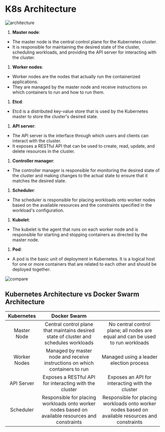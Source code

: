 # K8s Architecture

![architecture](https://phoenixnap.com/kb/wp-content/uploads/2021/04/full-kubernetes-model-architecture.png)

1. **Master node**: 
* The master node is the central control plane for the Kubernetes cluster. 
* It is responsible for maintaining the desired state of the cluster, scheduling workloads, and providing the API server for interacting with the cluster.

1. **Worker nodes**: 
* Worker nodes are the nodes that actually run the containerized applications. 
* They are managed by the master node and receive instructions on which containers to run and how to run them.

1. **Etcd**: 
* Etcd is a distributed key-value store that is used by the Kubernetes master to store the cluster's desired state.

1. **API server**: 
* The API server is the interface through which users and clients can interact with the cluster. 
* It exposes a RESTful API that can be used to create, read, update, and delete resources in the cluster.

1. **Controller manager**: 
* The controller manager is responsible for monitoring the desired state of the cluster and making changes to the actual state to ensure that it matches the desired state.

1. **Scheduler**: 
* The scheduler is responsible for placing workloads onto worker nodes based on the available resources and the constraints specified in the workload's configuration.

1. **Kubelet**: 
* The kubelet is the agent that runs on each worker node and is responsible for starting and stopping containers as directed by the master node.

1. **Pod**: 
* A pod is the basic unit of deployment in Kubernetes. It is a logical host for one or more containers that are related to each other and should be deployed together.

![compare](https://i.stack.imgur.com/s0TJ1.png)

## Kubernetes Architecture vs Docker Swarm Architecture

| **Kubernetes** | **Docker Swarm** |  |
|:---:|:---:|:---:|
| Master Node | Central control plane that maintains desired state of cluster and schedules workloads | No central control plane; all nodes are equal and can be used to run workloads |
| Worker Nodes | Managed by master node and receive instructions on which containers to run | Managed using a leader election process |
| API Server | Exposes a RESTful API for interacting with the cluster | Exposes an API for interacting with the cluster |
| Scheduler | Responsible for placing workloads onto worker nodes based on available resources and constraints | Responsible for placing workloads onto worker nodes based on available resources and constraints |
